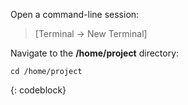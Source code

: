 Open a command-line session:

> [Terminal -> New Terminal]

Navigate to the **/home/project** directory:

```
cd /home/project
```
{: codeblock}
